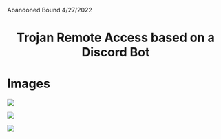 Abandoned Bound  4/27/2022
<h1 align="center">Trojan Remote Access based on a Discord Bot</h1>


# Images
![](https://i.postimg.cc/Yq9L4tYS/2022-04-26-03-18-06-LI.jpg)

![](https://i.postimg.cc/nLtL1xjB/2022-04-26-03-19-16-LI-2.jpg)

![](https://i.postimg.cc/rmVFv99p/2022-04-22-20-03-34-LI.jpg)
